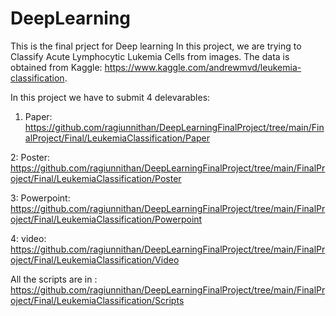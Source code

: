# DeepLearning

This is the final prject for Deep learning
In this project, we are trying to Classify Acute Lymphocytic Lukemia Cells from images. The data is obtained from Kaggle:
https://www.kaggle.com/andrewmvd/leukemia-classification.


In this project we have to submit 4 delevarables:
1. Paper:
https://github.com/ragiunnithan/DeepLearningFinalProject/tree/main/FinalProject/Final/LeukemiaClassification/Paper


2: Poster:
https://github.com/ragiunnithan/DeepLearningFinalProject/tree/main/FinalProject/Final/LeukemiaClassification/Poster


3: Powerpoint: 
https://github.com/ragiunnithan/DeepLearningFinalProject/tree/main/FinalProject/Final/LeukemiaClassification/Powerpoint


4: video:
https://github.com/ragiunnithan/DeepLearningFinalProject/tree/main/FinalProject/Final/LeukemiaClassification/Video

All the scripts are in :
https://github.com/ragiunnithan/DeepLearningFinalProject/tree/main/FinalProject/Final/LeukemiaClassification/Scripts



